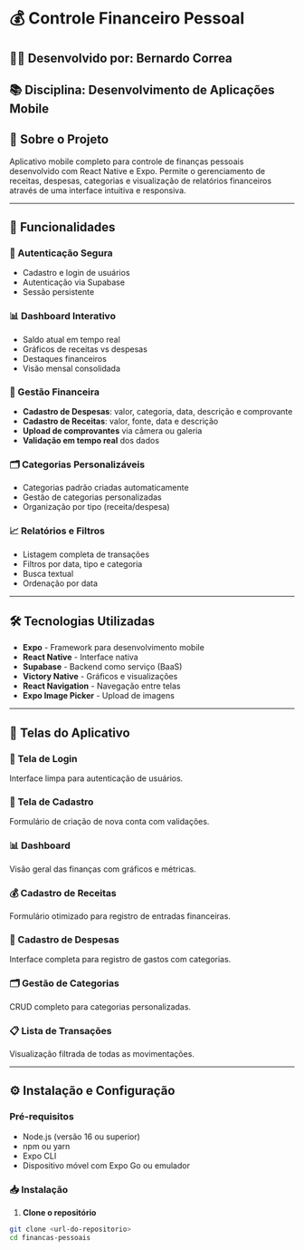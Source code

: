 # 💰 Controle Financeiro Pessoal

## 👨‍💻 Desenvolvido por: Bernardo Correa
## 📚 Disciplina: Desenvolvimento de Aplicações Mobile

## 📱 Sobre o Projeto

Aplicativo mobile completo para controle de finanças pessoais desenvolvido com React Native e Expo. Permite o gerenciamento de receitas, despesas, categorias e visualização de relatórios financeiros através de uma interface intuitiva e responsiva.

---

## 🚀 Funcionalidades

### 🔐 Autenticação Segura
- Cadastro e login de usuários
- Autenticação via Supabase
- Sessão persistente

### 📊 Dashboard Interativo
- Saldo atual em tempo real
- Gráficos de receitas vs despesas
- Destaques financeiros
- Visão mensal consolidada

### 💸 Gestão Financeira
- **Cadastro de Despesas**: valor, categoria, data, descrição e comprovante
- **Cadastro de Receitas**: valor, fonte, data e descrição
- **Upload de comprovantes** via câmera ou galeria
- **Validação em tempo real** dos dados

### 🗂️ Categorias Personalizáveis
- Categorias padrão criadas automaticamente
- Gestão de categorias personalizadas
- Organização por tipo (receita/despesa)

### 📈 Relatórios e Filtros
- Listagem completa de transações
- Filtros por data, tipo e categoria
- Busca textual
- Ordenação por data

---

## 🛠️ Tecnologias Utilizadas

- **Expo** - Framework para desenvolvimento mobile
- **React Native** - Interface nativa
- **Supabase** - Backend como serviço (BaaS)
- **Victory Native** - Gráficos e visualizações
- **React Navigation** - Navegação entre telas
- **Expo Image Picker** - Upload de imagens

---

## 📸 Telas do Aplicativo

### 🔐 Tela de Login
Interface limpa para autenticação de usuários.

### 📝 Tela de Cadastro
Formulário de criação de nova conta com validações.

### 📊 Dashboard
Visão geral das finanças com gráficos e métricas.

### 💰 Cadastro de Receitas
Formulário otimizado para registro de entradas financeiras.

### 💸 Cadastro de Despesas
Interface completa para registro de gastos com categorias.

### 🗂️ Gestão de Categorias
CRUD completo para categorias personalizadas.

### 📋 Lista de Transações
Visualização filtrada de todas as movimentações.

---

## ⚙️ Instalação e Configuração

### Pré-requisitos
- Node.js (versão 16 ou superior)
- npm ou yarn
- Expo CLI
- Dispositivo móvel com Expo Go ou emulador

### 📥 Instalação

1. **Clone o repositório**
```bash
git clone <url-do-repositorio>
cd financas-pessoais
